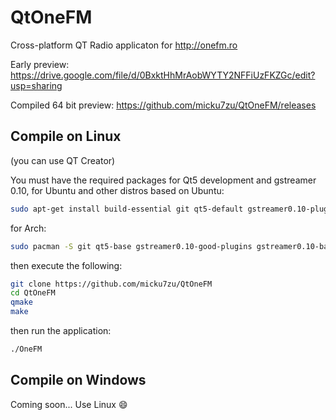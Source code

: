 QtOneFM
=======

Cross-platform QT Radio applicaton for http://onefm.ro

Early preview: https://drive.google.com/file/d/0BxktHhMrAobWYTY2NFFiUzFKZGc/edit?usp=sharing

Compiled 64 bit preview: https://github.com/micku7zu/QtOneFM/releases

## Compile on Linux

(you can use QT Creator)

You must have the required packages for Qt5 development and gstreamer 0.10, for Ubuntu and other distros based on Ubuntu:

```sh
sudo apt-get install build-essential git qt5-default gstreamer0.10-plugins-good gstreamer0.10-plugins-bad
```

for Arch:

```sh
sudo pacman -S git qt5-base gstreamer0.10-good-plugins gstreamer0.10-bad-plugins
```

then execute the following:

```sh
git clone https://github.com/micku7zu/QtOneFM
cd QtOneFM
qmake
make
```

then run the application:

```sh
./OneFM
```

## Compile on Windows

Coming soon... Use Linux :smile:

